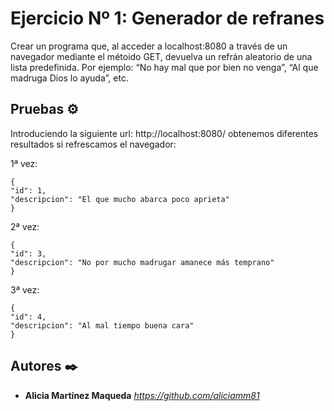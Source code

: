 # Ejercicio Nº 1: Generador de refranes

Crear un programa que, al acceder a localhost:8080 a través de un navegador mediante el métoido GET, devuelva un refrán aleatorio de una lista predefinida. 
Por ejemplo: “No hay mal que por bien no venga”, “Al que madruga Dios lo ayuda”, etc.

## Pruebas ⚙️
Introduciendo la siguiente url: http://localhost:8080/ obtenemos diferentes resultados si refrescamos el navegador: 

1ª vez:

```
{
"id": 1,
"descripcion": "El que mucho abarca poco aprieta"
}

```
2ª vez: 

```
{
"id": 3,
"descripcion": "No por mucho madrugar amanece más temprano"
}

```
3ª vez:

```
{
"id": 4,
"descripcion": "Al mal tiempo buena cara"
}

```

## Autores ✒️

* **Alicia Martínez Maqueda** *https://github.com/aliciamm81*